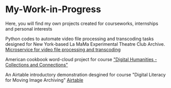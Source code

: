 # My-Work-in-Progress
Here, you will find my own projects created for courseworks, internships and personal interests

Python codes to automate video file processing and transcoding tasks designed for New York-based La MaMa Experimental Theatre Club Archive. [Microservice for video file processing and transcoding](https://github.com/jyw321/ProcessVideo_LaMaMa.git)

American cookbook word-cloud project for course ["Digital Humanities - Collections and Connections"](https://github.com/jyw321/cookbook_wordcloud.git)

An Airtable introductory demonstration desgined for course "Digital Literacy for Moving Image Archiving" [Airtable](https://github.com/jyw321/Airtable-Demonstration.git)
